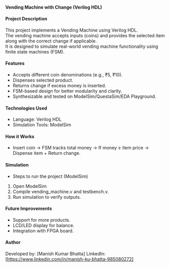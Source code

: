 #### Vending Machine with Change (Verilog HDL)

#### Project Description
This project implements a Vending Machine using Verilog HDL.  
The vending machine accepts inputs (coins) and provides the selected item along with the correct change if applicable.  
It is designed to simulate real-world vending machine functionality using finite state machines (FSM).

#### Features

* Accepts different coin denominations (e.g., ₹5, ₹10).
* Dispenses selected product.
* Returns change if excess money is inserted.
* FSM-based design for better modularity and clarity.
* Synthesizable and tested on ModelSim/QuestaSim/EDA Playground.

#### Technologies Used

* Language: Verilog HDL
* Simulation Tools: ModelSim

#### How it Works
  * Insert coin → FSM tracks total money → If money ≥ item price → Dispense item + Return change.


#### Simulation

* Steps to run the project (ModelSim)


1. Open ModelSim
2. Compile vending_machine.v and testbench.v.
3. Run simulation to verify outputs.


#### Future Improvements

* Support for more products.
* LCD/LED display for balance.
* Integration with FPGA board.

#### Author

Developed by: [Manish Kumar Bhatta]
LinkedIn: [https://www.linkedin.com/in/manish-ku-bhatta-985080272]
